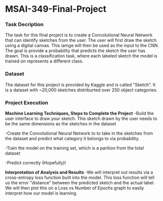 # MSAI-349-Final-Project

### Task Decription
The task for this final project is to create a Convolutional Neural Network that can identify sketches from the user. The user will first draw the sketch using a digital canvas. This iamge will then be used as the input to the CNN. The goal is provide a probability that predicts the sketch the user has drawn. This is a classification task, where each labeled sketch the model is trained on represents a different class.

### Dataset
The dataset for this project is provided by Kaggle and is called "Sketch". It is a dataset with ~20,000 sketches distriburted over 250 object categories. 

### Project Execution

**Machine Learning Techniques, Steps to Complete the Project**
-Build the user interface to draw your sketch. This sketch drawn by the user needs to be the same dimensions as the sketches in the dataset

-Create the Convolutional Neural Network to to take in the sketches from the dataset and predict what category it belongs to via probability.

-Train the model on the training set, which is a parition from the total dataset

-Predict correctly (Hopefully)!

**Interpretation of Analysis and Results**
-We will interpret out results via a cross-entropy loss function built into the model. This loss function will tell us the error "distance" between the predicted sketch and the actual label. We will then plot this on a Loss vs Number of Epochs graph to easily interpret how our model is learning.
